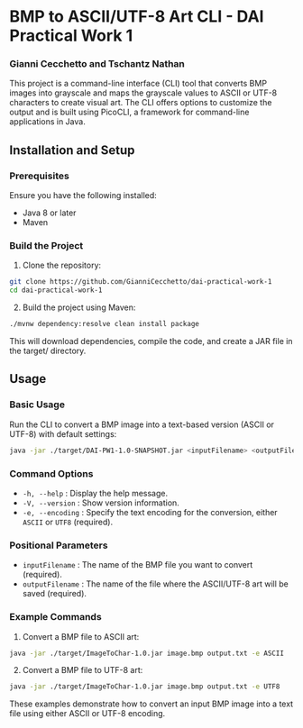[comment]: <> (# dai-practical-work-1) 
# BMP to ASCII/UTF-8 Art CLI - DAI Practical Work 1
### Gianni Cecchetto and Tschantz Nathan

This project is a command-line interface (CLI) tool that 
converts BMP images into grayscale and maps the grayscale 
values to ASCII or UTF-8 characters to create visual art. 
The CLI offers options to customize the output and is built 
using PicoCLI, a framework for command-line applications in Java.

## Installation and Setup
### Prerequisites
Ensure you have the following installed:
* Java 8 or later
* Maven

### Build the Project
1. Clone the repository:
```bash
git clone https://github.com/GianniCecchetto/dai-practical-work-1
cd dai-practical-work-1
```
2. Build the project using Maven:
```bash
./mvnw dependency:resolve clean install package
```
This will download dependencies, compile the code, and create a JAR file in the target/ directory.

## Usage

### Basic Usage
Run the CLI to convert a BMP image into a text-based version (ASCII or UTF-8) with default settings:
```bash
java -jar ./target/DAI-PW1-1.0-SNAPSHOT.jar <inputFilename> <outputFilename> -e <encoding>
```
### Command Options
* ``-h, --help`` : Display the help message.
* ``-V, --version`` : Show version information.
* ``-e, --encoding`` : Specify the text encoding for the conversion, either ``ASCII`` or ``UTF8`` (required).
### Positional Parameters
* ``inputFilename`` : The name of the BMP file you want to convert (required).
* ``outputFilename`` : The name of the file where the ASCII/UTF-8 art will be saved (required).

### Example Commands
1. Convert a BMP file to ASCII art:

```bash
java -jar ./target/ImageToChar-1.0.jar image.bmp output.txt -e ASCII
```
2. Convert a BMP file to UTF-8 art:
```bash
java -jar ./target/ImageToChar-1.0.jar image.bmp output.txt -e UTF8
```
These examples demonstrate how to convert an input BMP 
image into a text file using either ASCII or UTF-8 encoding.